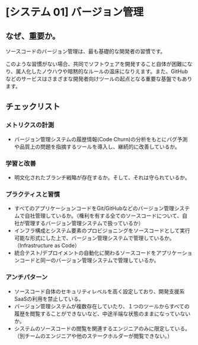 
# [システム 01] バージョン管理 

## なぜ、重要か。
ソースコードのバージョン管理は、最も基礎的な開発者の習慣です。

このような習慣がない場合、共同でソフトウェアを開発すること自体が困難になり、属人化したノウハウや暗黙的なルールの温床になりえます。また、GitHubなどのサービスはさまざまな開発者向けツールの起点となる重要な基盤でもあります。

## チェックリスト 

### メトリクスの計測
+ バージョン管理システムの履歴情報(Code Churn)の分析をもとにバグ予測や品質上の問題を指摘するツールを導入し、継続的に改善しているか。


### 学習と改善
+ 明文化されたブランチ戦略が存在するか。そして、それは守られているか。

### プラクティスと習慣
+ すべてのアプリケーションコードをGit/GitHubなどのバージョン管理システムで自社管理しているか。（権利を有する全てのソースコードについて、自社が管理するバージョン管理システムで扱っているか）
+ インフラ構成とシステム要素のプロビジョニングをソースコードとして実行可能な形式にした上で、バージョン管理システムで管理しているか。（Infrastructure as Code）
+ 統合テスト/デプロイメントの自動化に関わるソースコードをアプリケーションコードと同一のバージョン管理システムで管理しているか。

### アンチパターン
+ ソースコード自体のセキュリティレベルを高く設定しており、開発支援系SaaSの利用を禁止している。
+ バージョン管理システムが複数存在していたり、１つのツールからすべての履歴を閲覧することができないなど、中途半端な状態のままになっていないか。
+ システムのソースコードの閲覧を関連するエンジニアのみに限定している。（別チームのエンジニアや他のステークホルダーが閲覧できない。）
            